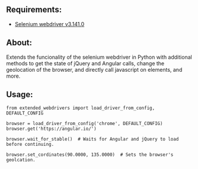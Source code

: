 ## Requirements:

* [Selenium webdriver v3.141.0](https://pypi.org/project/selenium/)

## About:

Extends the funcionality of the selenium webdriver in Python with additional methods to get the state of jQuery and Angular calls, change the geolocation of the browser, and directly call javascript on elements, and more.

## Usage:

    from extended_webdrivers import load_driver_from_config, DEFAULT_CONFIG

    browser = load_driver_from_config('chrome', DEFAULT_CONFIG)
    browser.get('https://angular.io/')

    browser.wait_for_stable()  # Waits for Angular and jQuery to load before continuing.

    browser.set_cordinates(90.0000, 135.0000)  # Sets the browser's geolcation.